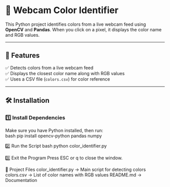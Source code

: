 # 🎨 Webcam Color Identifier  

This Python project identifies colors from a live webcam feed using **OpenCV** and **Pandas**. When you click on a pixel, it displays the color name and RGB values.  

---

## 🚀 Features  
✅ Detects colors from a live webcam feed  
✅ Displays the closest color name along with RGB values  
✅ Uses a CSV file (`colors.csv`) for color reference  

---

## 🛠️ Installation  

### 1️⃣ Install Dependencies  
Make sure you have Python installed, then run:  
bash
pip install opencv-python pandas numpy

2️⃣ Run the Script
bash
python color_identifier.py

3️⃣ Exit the Program
Press ESC or q to close the window.

📂 Project Files
color_identifier.py → Main script for detecting colors
colors.csv → List of color names with RGB values
README.md → Documentation

